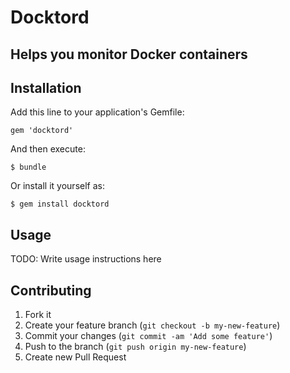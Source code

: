 # Docktord

## Helps you monitor Docker containers

## Installation

Add this line to your application's Gemfile:

    gem 'docktord'

And then execute:

    $ bundle

Or install it yourself as:

    $ gem install docktord

## Usage

TODO: Write usage instructions here

## Contributing

1. Fork it
2. Create your feature branch (`git checkout -b my-new-feature`)
3. Commit your changes (`git commit -am 'Add some feature'`)
4. Push to the branch (`git push origin my-new-feature`)
5. Create new Pull Request

